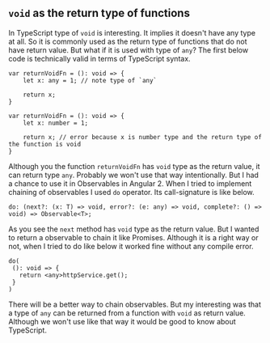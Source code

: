## `void` as the return type of functions

In TypeScript type of `void` is interesting. It implies it doesn't have any type at all. So it is commonly used as the return type of functions that do not have return value.
But what if it is used with type of `any`? The first below code is technically valid in terms of TypeScript syntax.

```
var returnVoidFn = (): void => {
	let x: any = 1; // note type of `any`
	
	return x;
}

var returnVoidFn = (): void => {
	let x: number = 1;
	
	return x; // error because x is number type and the return type of the function is void
}
```

Although you the function `returnVoidFn` has `void` type as the return value, it can return type `any`. Probably we won't use that way intentionally.
But I had a chance to use it in Observables in Angular 2. When I tried to implement chaining of observables I used `do` operator. 
Its call-signature is like below.

```
do: (next?: (x: T) => void, error?: (e: any) => void, complete?: () => void) => Observable<T>;
```

As you see the `next` method has `void` type as the return value. But I wanted to return a observable to chain it like Promises. Although it is a right way or not, when I tried to do like below it worked fine without any compile error.

```
do(
 (): void => {
   return <any>httpService.get();
 }
)
```

There will be a better way to chain observables. But my interesting was that a type of `any` can be returned from a function with `void` as return value.
Although we won't use like that way it would be good to know about TypeScript.

